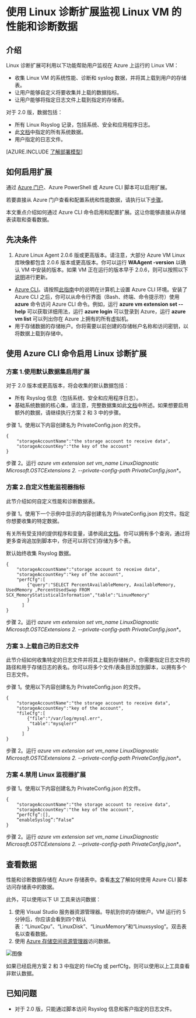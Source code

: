 
<properties
		pageTitle="使用 VM 扩展监视 Linux VM | Azure"
		description="了解如何使用 Linux 诊断扩展监视 Azure 中 Linux VM 的性能和诊断数据。"
		services="virtual-machines"
		documentationCenter=""
  		authors="NingKuang"
		manager="timlt"
		editor=""
  		tags="azure-service-management"/>

<tags
	ms.service="virtual-machines"
	ms.date="12/15/2015"
	wacn.date="01/29/2016"/>


# 使用 Linux 诊断扩展监视 Linux VM 的性能和诊断数据

## 介绍

Linux 诊断扩展可利用以下功能帮助用户监视在 Azure 上运行的 Linux VM：

- 收集 Linux VM 的系统性能、诊断和 syslog 数据，并将其上载到用户的存储表。
- 让用户能够自定义将要收集并上载的数据指标。
- 让用户能够将指定日志文件上载到指定的存储表。

对于 2.0 版，数据包括：

- 所有 Linux Rsyslog 记录，包括系统、安全和应用程序日志。
- 此[文档](https://scx.codeplex.com/wikipage?title=xplatproviders")中指定的所有系统数据。
- 用户指定的日志文件。

[AZURE.INCLUDE [了解部署模型](../includes/learn-about-deployment-models-classic-include.md)]

## 如何启用扩展
通过 [Azure 门户](https://manage.windowsazure.cn)、Azure PowerShell 或 Azure CLI 脚本可以启用扩展。

若要直接从 Azure 门户查看和配置系统和性能数据，请执行以下[步骤](http://azure.microsoft.com/blog/2014/09/02/windows-azure-virtual-machine-monitoring-with-wad-extension/ "Windows 博客 URL")。


本文重点介绍如何通过 Azure CLI 命令启用和配置扩展。这让你能够直接从存储表读取和查看数据。


## 先决条件
1. Azure Linux Agent 2.0.6 版或更高版本。请注意，大部分 Azure VM Linux 库映像都包含 2.0.6 版本或更高版本。你可以运行 **WAAgent -version** 以确认 VM 中安装的版本。如果 VM 正在运行的版本早于 2.0.6，则可以按照以下[说明](https://github.com/Azure/WALinuxAgent "说明")进行更新。
- [Azure CLI](/documentation/articles/xplat-cli-install)。请按照[此指南](/documentation/articles/xplat-cli-install)中的说明在计算机上设置 Azure CLI 环境。安装了 Azure CLI 之后，你可以从命令行界面（Bash、终端、命令提示符）使用 **azure** 命令访问 Azure CLI 命令。例如，运行 **azure vm extension set --help** 可以获取详细用法，运行 **azure login** 可以登录到 Azure，运行 **azure vm list** 可以列出你在 Azure 上拥有的所有虚拟机。
- 用于存储数据的存储帐户。你将需要以前创建的存储帐户名称和访问密钥，以将数据上载到存储中。


## 使用 Azure CLI 命令启用 Linux 诊断扩展

###  方案 1.使用默认数据集启用扩展
对于 2.0 版本或更高版本，将会收集的默认数据包括：

- 所有 Rsyslog 信息（包括系统、安全和应用程序日志）。  
- 基础系统数据的核心集，请注意，完整数据集如此[文档](https://scx.codeplex.com/wikipage?title=xplatproviders)中所述。如果想要启用额外的数据，请继续执行方案 2 和 3 中的步骤。

步骤 1。使用以下内容创建名为 PrivateConfig.json 的文件。

	{
     	"storageAccountName":"the storage account to receive data",
     	"storageAccountKey":"the key of the account"
	}

步骤 2。运行 **azure vm extension set vm\_name LinuxDiagnostic Microsoft.OSTCExtensions 2.* --private-config-path PrivateConfig.json**。


###   方案 2.自定义性能监视器指标  
此节介绍如何自定义性能和诊断数据表。

步骤 1。使用下一个示例中显示的内容创建名为 PrivateConfig.json 的文件。指定你想要收集的特定数据。

有关所有受支持的提供程序和变量，请参阅此[文档](https://scx.codeplex.com/wikipage?title=xplatproviders)。你可以拥有多个查询，通过将更多查询追加到脚本中，你还可以将它们存储为多个表。

默认始终收集 Rsyslog 数据。

	{
     	"storageAccountName":"storage account to receive data",
     	"storageAccountKey":"key of the account",
      	"perfCfg":[
           	{"query":"SELECT PercentAvailableMemory, AvailableMemory, UsedMemory ,PercentUsedSwap FROM SCX_MemoryStatisticalInformation","table":"LinuxMemory"
           	}
          ]
	}


步骤 2。运行 **azure vm extension set vm\_name LinuxDiagnostic Microsoft.OSTCExtensions 2.* --private-config-path PrivateConfig.json**。


###   方案 3.上载自己的日志文件
此节介绍如何收集特定的日志文件并将其上载到存储帐户。你需要指定日志文件的路径和用于存储日志的表名。你可以将多个文件/表条目添加到脚本，以拥有多个日志文件。

步骤 1。使用以下内容创建名为 PrivateConfig.json 的文件。

	{
     	"storageAccountName":"the storage account to receive data",
     	"storageAccountKey":"key of the account",
      	"fileCfg":[
           	{"file":"/var/log/mysql.err",
             "table":"mysqlerr"
           	}
          ]
	}


步骤 2。运行 **azure vm extension set vm\_name LinuxDiagnostic Microsoft.OSTCExtensions 2.* --private-config-path PrivateConfig.json**。


###   方案 4.禁用 Linux 监视器扩展
步骤 1。使用以下内容创建名为 PrivateConfig.json 的文件。

	{
     	"storageAccountName":"the storage account to receive data",
     	"storageAccountKey":"the key of the account",
     	“perfCfg”:[],
     	“enableSyslog”:”False”
	}


步骤 2。运行 **azure vm extension set vm\_name LinuxDiagnostic Microsoft.OSTCExtensions 2.* --private-config-path PrivateConfig.json**。


## 查看数据
性能和诊断数据存储在 Azure 存储表中。查看[本文](/documentation/articles/storage-ruby-how-to-use-table-storage)了解如何使用 Azure CLI 脚本访问存储表中的数据。

此外，可以使用以下 UI 工具来访问数据：

1.	使用 Visual Studio 服务器资源管理器。导航到你的存储帐户。VM 运行约 5 分钟后，你应该会看到四个默认表：“LinuxCpu”、“LinuxDisk”、“LinuxMemory”和“Linuxsyslog”。双击表名以查看数据。
2.	使用 [Azure 存储空间资源管理器](https://azurestorageexplorer.codeplex.com/ "Azure 存储空间资源管理器")访问数据。

![图像](./media/virtual-machines-linux-diagnostic-extension/no1.png)

如果已经启用方案 2 和 3 中指定的 fileCfg 或 perfCfg，则可以使用以上工具查看非默认数据。



## 已知问题
- 对于 2.0 版，只能通过脚本访问 Rsyslog 信息和客户指定的日志文件。

<!---HONumber=Mooncake_0118_2016-->